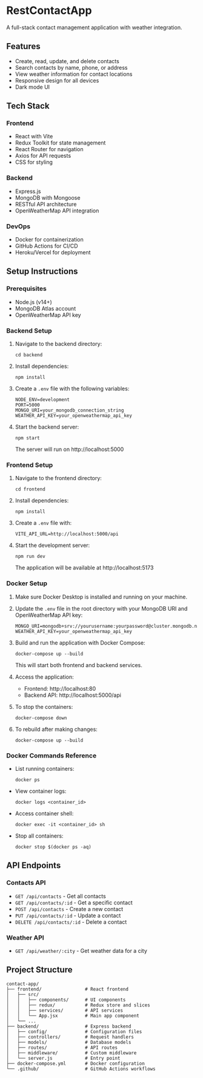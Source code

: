 # RestContactApp

A full-stack contact management application with weather integration.

## Features

- Create, read, update, and delete contacts
- Search contacts by name, phone, or address
- View weather information for contact locations
- Responsive design for all devices
- Dark mode UI

## Tech Stack

### Frontend

- React with Vite
- Redux Toolkit for state management
- React Router for navigation
- Axios for API requests
- CSS for styling

### Backend

- Express.js
- MongoDB with Mongoose
- RESTful API architecture
- OpenWeatherMap API integration

### DevOps

- Docker for containerization
- GitHub Actions for CI/CD
- Heroku/Vercel for deployment

## Setup Instructions

### Prerequisites

- Node.js (v14+)
- MongoDB Atlas account
- OpenWeatherMap API key

### Backend Setup

1. Navigate to the backend directory:

   ```
   cd backend
   ```

2. Install dependencies:

   ```
   npm install
   ```

3. Create a `.env` file with the following variables:

   ```
   NODE_ENV=development
   PORT=5000
   MONGO_URI=your_mongodb_connection_string
   WEATHER_API_KEY=your_openweathermap_api_key
   ```

4. Start the backend server:
   ```
   npm start
   ```
   The server will run on http://localhost:5000

### Frontend Setup

1. Navigate to the frontend directory:

   ```
   cd frontend
   ```

2. Install dependencies:

   ```
   npm install
   ```

3. Create a `.env` file with:

   ```
   VITE_API_URL=http://localhost:5000/api
   ```

4. Start the development server:
   ```
   npm run dev
   ```
   The application will be available at http://localhost:5173

### Docker Setup

1. Make sure Docker Desktop is installed and running on your machine.

2. Update the `.env` file in the root directory with your MongoDB URI and OpenWeatherMap API key:

   ```
   MONGO_URI=mongodb+srv://yourusername:yourpassword@cluster.mongodb.net/contactsapp
   WEATHER_API_KEY=your_openweathermap_api_key
   ```

3. Build and run the application with Docker Compose:

   ```
   docker-compose up --build
   ```

   This will start both frontend and backend services.

4. Access the application:

   - Frontend: http://localhost:80
   - Backend API: http://localhost:5000/api

5. To stop the containers:

   ```
   docker-compose down
   ```

6. To rebuild after making changes:
   ```
   docker-compose up --build
   ```

### Docker Commands Reference

- List running containers:

  ```
  docker ps
  ```

- View container logs:

  ```
  docker logs <container_id>
  ```

- Access container shell:

  ```
  docker exec -it <container_id> sh
  ```

- Stop all containers:
  ```
  docker stop $(docker ps -aq)
  ```

## API Endpoints

### Contacts API

- `GET /api/contacts` - Get all contacts
- `GET /api/contacts/:id` - Get a specific contact
- `POST /api/contacts` - Create a new contact
- `PUT /api/contacts/:id` - Update a contact
- `DELETE /api/contacts/:id` - Delete a contact

### Weather API

- `GET /api/weather/:city` - Get weather data for a city

## Project Structure

```
contact-app/
├── frontend/                # React frontend
│   ├── src/
│   │   ├── components/      # UI components
│   │   ├── redux/           # Redux store and slices
│   │   ├── services/        # API services
│   │   └── App.jsx          # Main app component
│   └── ...
├── backend/                 # Express backend
│   ├── config/              # Configuration files
│   ├── controllers/         # Request handlers
│   ├── models/              # Database models
│   ├── routes/              # API routes
│   ├── middleware/          # Custom middleware
│   └── server.js            # Entry point
├── docker-compose.yml       # Docker configuration
└── .github/                 # GitHub Actions workflows
```
